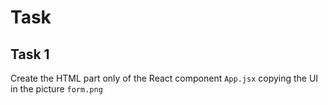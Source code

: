 # Task

## Task 1

Create the HTML part only of the React component `App.jsx` copying the UI in the picture
`form.png`